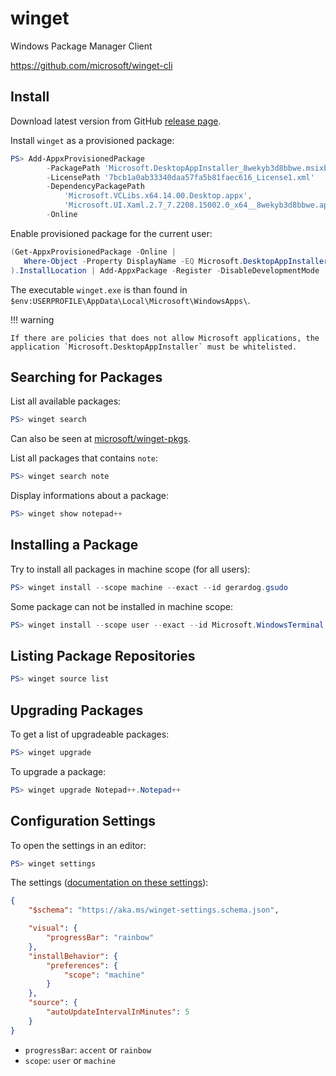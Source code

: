 # winget

Windows Package Manager Client

https://github.com/microsoft/winget-cli

## Install

Download latest version from GitHub
[release page](https://github.com/microsoft/winget-cli/releases).

Install `winget` as a provisioned package:

```powershell
PS> Add-AppxProvisionedPackage
        -PackagePath 'Microsoft.DesktopAppInstaller_8wekyb3d8bbwe.msixbundle'
        -LicensePath '7bcb1a0ab33340daa57fa5b81faec616_License1.xml'
        -DependencyPackagePath
            'Microsoft.VCLibs.x64.14.00.Desktop.appx',
            'Microsoft.UI.Xaml.2.7_7.2208.15002.0_x64__8wekyb3d8bbwe.appx'
        -Online
```

Enable provisioned package for the current user:

```powershell
(Get-AppxProvisionedPackage -Online | 
   Where-Object -Property DisplayName -EQ Microsoft.DesktopAppInstaller
).InstallLocation | Add-AppxPackage -Register -DisableDevelopmentMode
```

The executable `winget.exe` is than found in
`$env:USERPROFILE\AppData\Local\Microsoft\WindowsApps\`.

!!! warning

    If there are policies that does not allow Microsoft applications, the
    application `Microsoft.DesktopAppInstaller` must be whitelisted.

## Searching for Packages

List all available packages:

```powershell
PS> winget search 
```

Can also be seen at
[microsoft/winget-pkgs](https://github.com/microsoft/winget-pkgs/tree/master/manifests).

List all packages that contains `note`:

```powershell
PS> winget search note
```

Display informations about a package:

```powershell
PS> winget show notepad++
```

## Installing a Package

Try to install all packages in machine scope (for all users):

```powershell
PS> winget install --scope machine --exact --id gerardog.gsudo
```

Some package can not be installed in machine scope:

```powershell
PS> winget install --scope user --exact --id Microsoft.WindowsTerminal
```

## Listing Package Repositories

```powershell
PS> winget source list
```

## Upgrading Packages

To get a list of upgradeable packages:

```powershell
PS> winget upgrade
```

To upgrade a package:

```powershell
PS> winget upgrade Notepad++.Notepad++
```

## Configuration Settings

To open the settings in an editor:

```powershell
PS> winget settings
```

The settings ([documentation on these settings](https://aka.ms/winget-settings)):

```json
{
    "$schema": "https://aka.ms/winget-settings.schema.json",

    "visual": {
        "progressBar": "rainbow"
    },
    "installBehavior": {
        "preferences": {
            "scope": "machine"
        }
    },
    "source": {
        "autoUpdateIntervalInMinutes": 5
    }
}
```

* `progressBar`: `accent` or `rainbow`
* `scope`: `user` or `machine`
